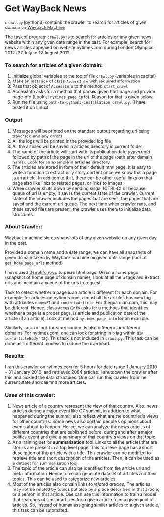
# Get WayBack News

`crawl.py` (python3) contains the crawler to search for articles of given domain on [Wayback Machine](https://web.archive.org)

The task of program `crawl.py` is to search for articles on any given news website within any given date range in the past. For example, search for news articles appeared on website nytimes.com during London Olympics 2012 (27 July to 12 August 2012).

### To search for articles of a given domain:
  1. Initialize global variables at the top of file `crawl.py` (variables in capital)
  2. Make an instance of class `AccessInfo` with required information
  3. Pass that object of `AccessInfo` to the method `start_crawl`
  4. AccessInfo asks for a method that parses given html page and provide page info (Look at `nytimes_page_info`). Reason for that is given below.
  5. Run the file using `path-to-python3-installation crawl.py`. (I have tested it on Linux)

### Output:
  1. Messages will be printed on the standard output regarding url being traversed and any errors
  2. All the logs will be printed in the provided log file
  3. All the articles will be saved in articles directory in current folder
  4. The name of the article will start with its publication date *yyyymmdd* followed by path of the page in the url of the page (path after domain name). Look for an example in **articles** directory.
  5. The articles are stored in form of their default html page. It is easy to write a function to extract only story content once we know that a page is an article. In addition to that, there can be other useful links on that page also like links to related pages, or links to images.
  6. When crawler shuts down by sending singal (CTRL-C) or because queue of url is empty, it saves the current state of the crawler. Current state of the crawler includes the pages that are seen, the pages that are saved and the current url queue. The next time when crawler runs, and these saved files are present, the crawler uses them to initialize data structures.

### About Crawler:

Wayback machine stores snapshots of any given website on any given day in the past.

Provided a domain name and a date range, we can have all snapshots of given domain taken by Wayback machine on given date range (look at `get_home_page_urls` method)

I have used [Beautifulsoup](https://www.crummy.com/software/BeautifulSoup/bs4/doc/) to parse html page.
Given a home page (snapshot of home page of domain name), I look at all the `a` tags and extract urls and maintain a queue of the urls to request.

Task to detect whether a page is an article is different for each domain. For example, for articles on nytimes.com, almost all the articles has `meta` tag with attributes `name=PT` and `content=Article`. For theguardian.com, this may be different. Hence, class `AccessInfo` asks for a methods that identifies whether a page is a proper page, is article and publication date of the article (if an article). Look at method `nytimes_page_info` for an example.

Similarly, task to look for story content is also different for different domains. For nytimes.com, one can look for string in `p` tag within `div id='articleBody'` tag. This task is not included in `crawl.py`. This task can be done as a different process to reduce the overhead.

### Results:
I ran this crawler on nytimes.com for 5 hours for date range 1 January 2010 - 31 January 2010, and retrieved 2084 articles. I shutdown the crawler after this and pickled the data structures. One can run this crawler from the current state and can find more articles.


### Uses of this crawler:
  1. News article of a country represent the view of that country. Also, news articles during a major event like G7 summit, in addition to what happened during the summit, also reflect what are the countries's views for other countries. Some news also contain people's opinions about events about to happen. Hence, we can analyze the news articles of different countries that are published before, during and after a major politics event and give a summary of that country's views on that topic.
  2. As a training set for **summarization** tool. Links to all the articles that are stories are present in a top level page. This top level page has a short description of this article with a title. This crawler can be modified to retrieve title and short description of the articles. Then, it can be used as a dataset for summarization tool. 
  3. The topic of the article can also be identified from the article url and meta information. Hence, one can generate dataset of articles and their topics. This can be used to categorize new articles.
  4. Most of the articles also contain links to *related articles*. The articles may not be related by topics but also by a place described in that article, or a person in that article. One can use this information to train a model that searches of similar articles for a given article from a given pool of articles. So, instead of human assigning similar articles to a given article, this task can be automated.